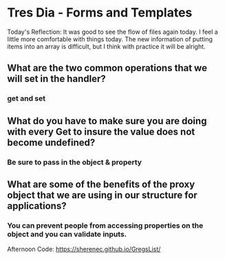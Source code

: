# Tres Dia - Forms and Templates

Today's Reflection: It was good to see the flow of files again today.  I feel a little more comfortable with things today.  The new information of putting items into an array is difficult, but I think with practice it will be alright.  


## What are the two common operations that we will set in the handler?

### get and set

## What do you have to make sure you are doing with every Get to insure the value does not become undefined?
### Be sure to pass in the object & property

## What are some of the benefits of the proxy object that we are using in our structure for applications?

### You can prevent people from accessing properties on the object and you can validate inputs.

Afternoon Code: https://sherenec.github.io/GregsList/